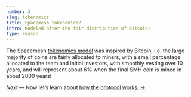 ```yaml
---
number: 3
slug: tokenomics
title: Spacemesh tokenomics?
intro: Modeled after the fair distribution of Bitcoin!
type: reason
---
```


The Spacemesh [tokenomics model](https://spacemesh.io/blog/spacemesh-economics-intro/) was inspired by Bitcoin, i.e. the large majority of coins are fairly allocated to miners, with a small percentage allocated to the team and initial investors, with smoothly vesting over 10 years, and will represent about 6% when the final SMH coin is mined in about 2000 years!

*Next* — Now let’s learn about [how the protocol works. →](/protocol)